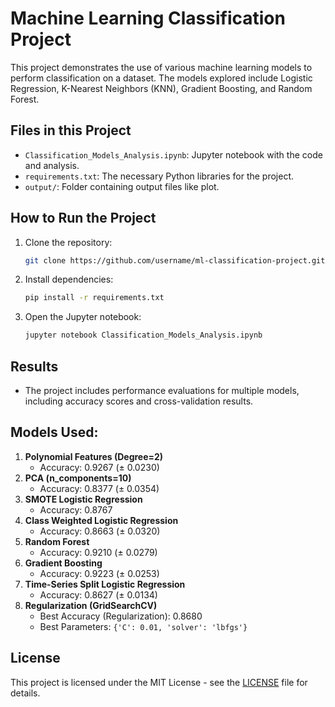 
# Machine Learning Classification Project

This project demonstrates the use of various machine learning models to perform classification on a dataset. The models explored include Logistic Regression, K-Nearest Neighbors (KNN), Gradient Boosting, and Random Forest.

## Files in this Project
- `Classification_Models_Analysis.ipynb`: Jupyter notebook with the code and analysis.
- `requirements.txt`: The necessary Python libraries for the project.
- `output/`: Folder containing output files like  plot.

## How to Run the Project
1. Clone the repository:
   ```bash
   git clone https://github.com/username/ml-classification-project.git
   ```
2. Install dependencies:
   ```bash
   pip install -r requirements.txt
   ```
3. Open the Jupyter notebook:
   ```bash
   jupyter notebook Classification_Models_Analysis.ipynb
   ```

## Results
- The project includes performance evaluations for multiple models, including accuracy scores and cross-validation results.

## Models Used:
1. **Polynomial Features (Degree=2)**
   - Accuracy: 0.9267 (± 0.0230)
2. **PCA (n_components=10)**
   - Accuracy: 0.8377 (± 0.0354)
3. **SMOTE Logistic Regression**
   - Accuracy: 0.8767
4. **Class Weighted Logistic Regression**
   - Accuracy: 0.8663 (± 0.0320)
5. **Random Forest**
   - Accuracy: 0.9210 (± 0.0279)
6. **Gradient Boosting**
   - Accuracy: 0.9223 (± 0.0253)
7. **Time-Series Split Logistic Regression**
   - Accuracy: 0.8627 (± 0.0134)
8. **Regularization (GridSearchCV)**
   - Best Accuracy (Regularization): 0.8680
   - Best Parameters: `{'C': 0.01, 'solver': 'lbfgs'}`

## License
This project is licensed under the MIT License - see the [LICENSE](LICENSE) file for details.

